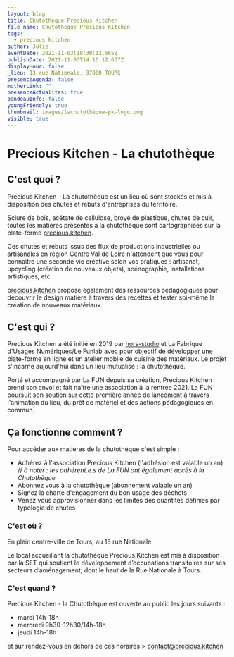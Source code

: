 ```yaml
---
layout: blog
title: Chutothèque Precious Kitchen
file_name: Chutothèque Precious Kitchen
tags:
  - precious kitchen
author: Julie
eventDate: 2021-11-03T18:30:12.565Z
publishDate: 2021-11-03T14:16:12.637Z
displayHour: false
_lieu: 13 rue Nationale, 37000 TOURS
presenceAgenda: false
motherLink: ""
presenceActualites: true
bandeauInfo: false
youngFriendly: true
thumbnail: images/lachutothèque-pk-logo.png
visible: true
---
```

# Precious Kitchen - La chutothèque

## C'est quoi ?

Precious Kitchen - La chutothèque est un lieu où sont stockés et mis à disposition des chutes et rebuts d'entreprises du territoire.

Sciure de bois, acétate de cellulose, broyé de plastique, chutes de cuir, toutes les matières présentes à la chutothèque sont cartographiées sur la plate-forme [precious.kitchen](https://precious.kitchen/).

Ces chutes et rebuts issus des flux de productions industrielles ou artisanales en région Centre Val de Loire n'attendent que vous pour connaître une seconde vie créative selon vos pratiques : artisanat, upcycling (création de nouveaux objets), scénographie, installations artistiques, etc.

[precious.kitchen](https://precious.kitchen/) propose également des ressources pédagogiques pour découvrir le design matière à travers des recettes et tester soi-même la création de nouveaux matériaux.

## C'est qui ?

Precious Kitchen a été initié en 2019 par [hors-studio](https://www.hors-studio.fr/) et La Fabrique d'Usages Numériques/Le Funlab avec pour objectif de développer une plate-forme en ligne et un atelier mobile de cuisine des matériaux. Le projet s'incarne aujourd'hui dans un lieu mutualisé : la chutothèque.

Porté et accompagné par La FUN depuis sa création, Precious Kitchen prend son envol et fait naître une association à la rentrée 2021. La FUN poursuit son soutien sur cette première année de lancement à travers l'animation du lieu, du prêt de matériel et des actions pédagogiques en commun.

## Ça fonctionne comment ?

Pour accéder aux matières de la chutothèque c'est simple :

- Adhérez à l'association Precious Kitchen (l'adhésion est valable un an) // *à noter : les adhérent.e.s de La FUN ont également accès à la Chutothèque*
- Abonnez vous à la chutothèque (abonnement valable un an)
- Signez la charte d'engagement du bon usage des déchets
- Venez vous approvisionner dans les limites des quantités définies par typologie de chutes

### C'est où ?

En plein centre-ville de Tours, au 13 rue Nationale.

Le local accueillant la chutothèque Precious Kitchen est mis à disposition par la SET qui soutient le développement d’occupations transitoires sur ses secteurs d’aménagement, dont le haut de la Rue Nationale à Tours.

### C'est quand ?

Precious Kitchen - la Chutothèque est ouverte au public les jours suivants :

- mardi 14h-18h
- mercredi 9h30-12h30/14h-18h
- jeudi 14h-18h

et sur rendez-vous en dehors de ces horaires > contact@precious.kitchen